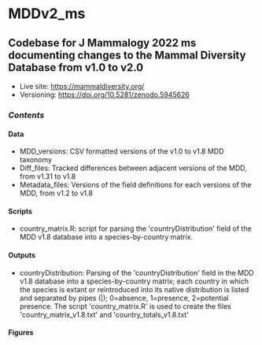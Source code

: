 # MDDv2_ms
## Codebase for J Mammalogy 2022 ms documenting changes to the Mammal Diversity Database from v1.0 to v2.0

- Live site: https://mammaldiversity.org/
- Versioning: https://doi.org/10.5281/zenodo.5945626

### _Contents_
#### Data

- MDD_versions: CSV formatted versions of the v1.0 to v1.8 MDD taxonomy
- Diff_files: Tracked differences between adjacent versions of the MDD, from v1.31 to v1.8
- Metadata_files: Versions of the field definitions for each versions of the MDD, from v1.2 to v1.8

#### Scripts

- country_matrix.R: script for parsing the 'countryDistribution' field of the MDD v1.8 database into a species-by-country matrix.

#### Outputs

- countryDistribution: Parsing of the 'countryDistribution' field in the MDD v1.8 database into a species-by-country matrix; each country in which the species is extant or reintroduced into its native distribution is listed and separated by pipes (|); 0=absence, 1=presence, 2=potential presence.  The script 'country_matrix.R' is used to create the files 'country_matrix_v1.8.txt' and 'country_totals_v1.8.txt'

#### Figures



